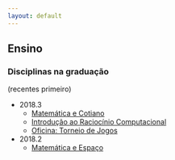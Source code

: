```yaml
---
layout: default
---
```


## Ensino

### Disciplinas na graduação

(recentes primeiro)
+ 2018.3
  + [Matemática e Cotiano](/CC/2018-3-MC)
  + [Introdução ao Raciocínio Computacional](/CC/2018-3-IRC)
  + [Oficina: Torneio de Jogos](/CC/2018-3-OTJ)
+ 2018.2
  + [Matemática e Espaço](/CC/2018-2-ME)
